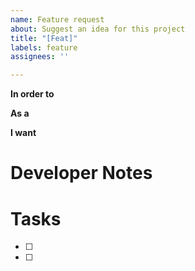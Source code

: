 ```yaml
---
name: Feature request
about: Suggest an idea for this project
title: "[Feat]"
labels: feature
assignees: ''

---
```


<!-- describe reason for this feature -->
**In order to**
<!-- who would benefit most from this feature -->
**As a** 
<!-- what do you want to see change in the app? -->
**I want** 

# Developer Notes


# Tasks
- [ ]
- [ ]

